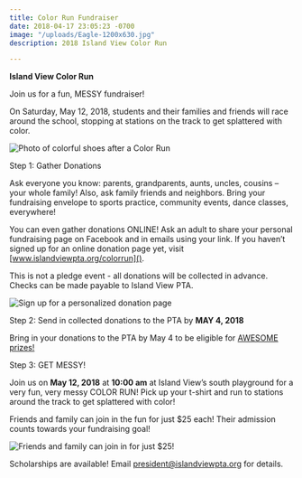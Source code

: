 ```yaml
---
title: Color Run Fundraiser
date: 2018-04-17 23:05:23 -0700
image: "/uploads/Eagle-1200x630.jpg"
description: 2018 Island View Color Run

---
```

**Island View Color Run**

Join us for a fun, MESSY fundraiser!

On Saturday, May 12, 2018, students and their families and friends will race around the school, stopping at stations on the track to get splattered with color.

![Photo of colorful shoes after a Color Run](/uploads/Shoes-400-crop.jpg "We promise you will get MESSY!")

Step 1: Gather Donations

Ask everyone you know: parents, grandparents, aunts, uncles, cousins – your whole family! Also, ask family friends and neighbors. Bring your fundraising envelope to sports practice, community events, dance classes, everywhere!

You can even gather donations ONLINE! Ask an adult to share your personal fundraising page on Facebook and in emails using your link. If you haven’t signed up for an online donation page yet, visit [www.islandviewpta.org/colorrun]().

This is not a pledge event - all donations will be collected in advance. Checks can be made payable to Island View PTA.

![Sign up for a personalized donation page](/uploads/OnlineDonations-400.jpg "Sign up for a personalized donation page")

Step 2: Send in collected donations to the PTA by **MAY 4, 2018**

Bring in your donations to the PTA by May 4 to be eligible for [AWESOME prizes!](https://www.islandviewpta.org/news/color-run-prizes-/ "Awesome prizes")

Step 3: GET MESSY!

Join us on **May 12, 2018** at **10:00 am** at Island View’s south playground for a very fun, very messy COLOR RUN! Pick up your t-shirt and run to stations around the track to get splattered with color!

Friends and family can join in the fun for just $25 each! Their admission counts towards your fundraising goal!

![](/uploads/FB-Jointhefun-sm.jpg "Friends and family can join in for just $25!")

Scholarships are available! Email president@islandviewpta.org for details.